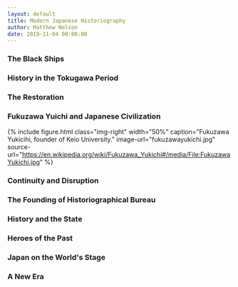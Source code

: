 ```yaml
---
layout: default
title: Modern Japanese Historiography
author: Matthew Nelson
date: 2019-11-04 00:00:00
---
```


### The Black Ships

### History in the Tokugawa Period

### The Restoration

### Fukuzawa Yuichi and Japanese Civilization
{% include figure.html
  class="img-right"
  width="50%"
  caption="Fukuzawa Yukicihi, founder of Keio University."
  image-url="fukuzawayukichi.jpg"
  source-url="https://en.wikipedia.org/wiki/Fukuzawa_Yukichi#/media/File:FukuzawaYukichi.jpg"
%} 
### Continuity and Disruption

### The Founding of Historiographical Bureau

### History and the State

### Heroes of the Past

### Japan on the World's Stage

### A New Era
